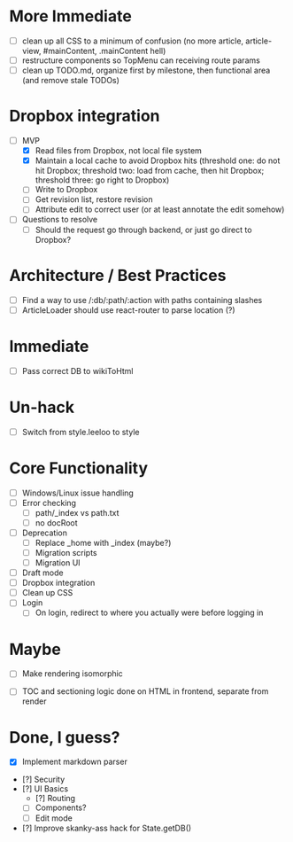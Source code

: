 # More Immediate
+ [ ] clean up all CSS to a minimum of confusion (no more article, article-view, #mainContent, .mainContent hell)
+ [ ] restructure components so TopMenu can receiving route params
+ [ ] clean up TODO.md, organize first by milestone, then functional area (and remove stale TODOs)

# Dropbox integration
+ [ ] MVP
  + [x] Read files from Dropbox, not local file system
  + [x] Maintain a local cache to avoid Dropbox hits (threshold one: do not hit Dropbox; threshold two: load from cache, then hit Dropbox; threshold three: go right to Dropbox)
  + [ ] Write to Dropbox
  + [ ] Get revision list, restore revision
  + [ ] Attribute edit to correct user (or at least annotate the edit somehow)
+ [ ] Questions to resolve
  + [ ] Should the request go through backend, or just go direct to Dropbox? 

# Architecture / Best Practices
+ [ ] Find a way to use /:db/:path/:action with paths containing slashes
+ [ ] ArticleLoader should use react-router to parse location (?)

# Immediate
+ [ ] Pass correct DB to wikiToHtml

# Un-hack
+ [ ] Switch from style.leeloo to style

# Core Functionality

+ [ ] Windows/Linux issue handling
+ [ ] Error checking
  + [ ] path/_index vs path.txt
  + [ ] no docRoot
+ [ ] Deprecation
  + [ ] Replace _home with _index (maybe?)
  + [ ] Migration scripts
  + [ ] Migration UI
+ [ ] Draft mode
+ [ ] Dropbox integration
+ [ ] Clean up CSS
+ [ ] Login
  + [ ] On login, redirect to where you actually were before logging in

# Maybe
+ [ ] Make rendering isomorphic
+ [ ] TOC and sectioning logic done on HTML in frontend, separate from render


# Done, I guess?
+ [x] Implement markdown parser
+ [?] Security
+ [?] UI Basics
  + [?] Routing
  + [ ] Components?
  + [ ] Edit mode
+ [?] Improve skanky-ass hack for State.getDB()